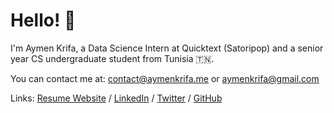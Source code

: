
# Hello! 👋

I'm Aymen Krifa, a Data Science Intern at Quicktext (Satoripop) and a senior year CS undergraduate student from Tunisia 🇹🇳.

You can contact me at: contact@aymenkrifa.me or aymenkrifa@gmail.com

Links: <a href="https://www.aymenkrifa.me/">Resume Website</a> / <a href="https://www.linkedin.com/in/aymenkrifa">LinkedIn</a> / <a href="https://www.twitter.com/krifaymen">Twitter</a> / <a href="https://www.github.com/aymenkrifa">GitHub</a>
